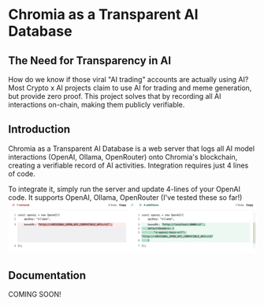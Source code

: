# Chromia as a Transparent AI Database

## The Need for Transparency in AI
How do we know if those viral "AI trading" accounts are actually using AI? Most Crypto x AI projects claim to use AI for trading and meme generation, but provide zero proof. This project solves that by recording all AI interactions on-chain, making them publicly verifiable.

## Introduction

 Chromia as a Transparent AI Database is a web server that logs all AI model interactions (OpenAI, Ollama, OpenRouter) onto Chromia's blockchain, creating a verifiable record of AI activities. Integration requires just 4 lines of code.

To integrate it, simply run the server and update 4-lines of your OpenAI code. It supports OpenAI, Ollama, OpenRouter (I've tested these so far!)
![](./demo.png)

## Documentation

COMING SOON!